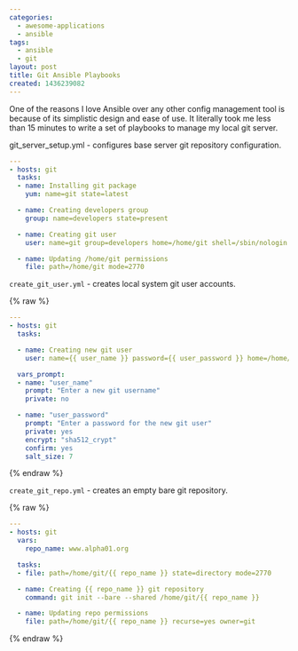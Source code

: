 ```yaml
---
categories:
  - awesome-applications
  - ansible
tags:
  - ansible
  - git
layout: post
title: Git Ansible Playbooks
created: 1436239082
---
```


One of the reasons I love Ansible over any other config management tool is because of its simplistic design and ease of use. It literally took me less than 15 minutes to write a set of playbooks to manage my local git server.

git_server_setup.yml - configures base server git repository configuration. 


```yaml
---
- hosts: git
  tasks:
  - name: Installing git package
    yum: name=git state=latest

  - name: Creating developers group
    group: name=developers state=present

  - name: Creating git user
    user: name=git group=developers home=/home/git shell=/sbin/nologin

  - name: Updating /home/git permissions
    file: path=/home/git mode=2770
```


`create_git_user.yml` - creates local system git user accounts.

{% raw %}
```yaml
---
- hosts: git
  tasks:

  - name: Creating new git user
    user: name={{ user_name }} password={{ user_password }} home=/home/git shell=/usr/bin/git-shell group=developers

  vars_prompt:
  - name: "user_name"
    prompt: "Enter a new git username"
    private: no

  - name: "user_password"
    prompt: "Enter a password for the new git user"
    private: yes
    encrypt: "sha512_crypt"
    confirm: yes
    salt_size: 7
```
{% endraw %}

`create_git_repo.yml` - creates an empty bare git repository.

{% raw %}
```yaml
---
- hosts: git
  vars:
    repo_name: www.alpha01.org

  tasks:
  - file: path=/home/git/{{ repo_name }} state=directory mode=2770

  - name: Creating {{ repo_name }} git repository
    command: git init --bare --shared /home/git/{{ repo_name }}

  - name: Updating repo permissions
    file: path=/home/git/{{ repo_name }} recurse=yes owner=git
```
{% endraw %}

